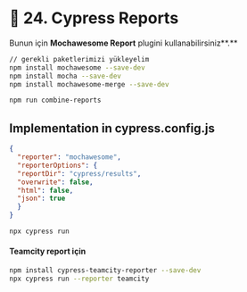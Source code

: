 # 🎑 24. Cypress Reports

Bunun için **Mochawesome Report** plugini kullanabilirsiniz**.**

```bash
// gerekli paketlerimizi yükleyelim
npm install mochawesome --save-dev
npm install mocha --save-dev 
npm install mochawesome-merge --save-dev

npm run combine-reports
```

## Implementation in cypress.config.js

```json
{
  "reporter": "mochawesome",
  "reporterOptions": {
  "reportDir": "cypress/results",
  "overwrite": false,
  "html": false,
  "json": true
  }
}
```

```bash
npx cypress run 
```

#### Teamcity report için

```bash
npm install cypress-teamcity-reporter --save-dev
npx cypress run --reporter teamcity
```
